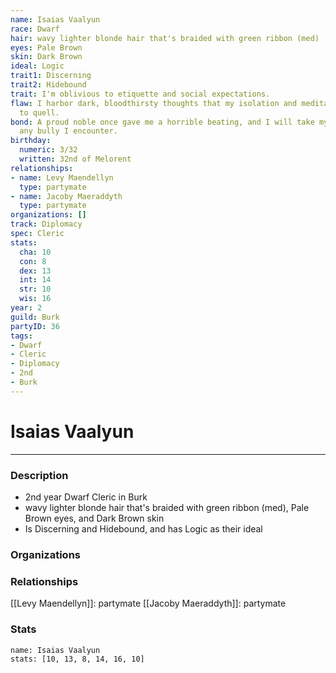 ```yaml
---
name: Isaias Vaalyun
race: Dwarf
hair: wavy lighter blonde hair that's braided with green ribbon (med)
eyes: Pale Brown
skin: Dark Brown
ideal: Logic
trait1: Discerning
trait2: Hidebound
trait: I'm oblivious to etiquette and social expectations.
flaw: I harbor dark, bloodthirsty thoughts that my isolation and meditation failed
  to quell.
bond: A proud noble once gave me a horrible beating, and I will take my revenge on
  any bully I encounter.
birthday:
  numeric: 3/32
  written: 32nd of Melorent
relationships:
- name: Levy Maendellyn
  type: partymate
- name: Jacoby Maeraddyth
  type: partymate
organizations: []
track: Diplomacy
spec: Cleric
stats:
  cha: 10
  con: 8
  dex: 13
  int: 14
  str: 10
  wis: 16
year: 2
guild: Burk
partyID: 36
tags:
- Dwarf
- Cleric
- Diplomacy
- 2nd
- Burk
---
```

# Isaias Vaalyun
---
### Description
- 2nd year Dwarf Cleric in Burk
- wavy lighter blonde hair that's braided with green ribbon (med), Pale Brown eyes, and Dark Brown skin
- Is Discerning and Hidebound, and has Logic as their ideal

### Organizations
### Relationships
[[Levy Maendellyn]]: partymate
[[Jacoby Maeraddyth]]: partymate
### Stats
```statblock
name: Isaias Vaalyun
stats: [10, 13, 8, 14, 16, 10]
```